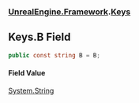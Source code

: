 ### [UnrealEngine.Framework](./UnrealEngine-Framework.md 'UnrealEngine.Framework').[Keys](./Keys.md 'UnrealEngine.Framework.Keys')
## Keys.B Field
  
```csharp
public const string B = B;
```
#### Field Value
[System.String](https://docs.microsoft.com/en-us/dotnet/api/System.String 'System.String')  
